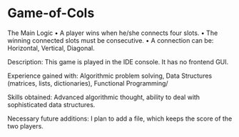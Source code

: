 # Game-of-Cols

The Main Logic
•	A player wins when he/she connects four slots.
•	The winning connected slots must be consecutive.
•	A connection can be: Horizontal, Vertical, Diagonal.

Description: This game is played in the IDE console. It has no frontend GUI.

Experience gained with: Algorithmic problem solving, Data Structures (matrices, lists, dictionaries), Functional Programming/

Skills obtained: Advanced algorithmic thought, ability to deal with sophisticated data structures.

Necessary future additions: I plan to add a file, which keeps the score of the two players.

